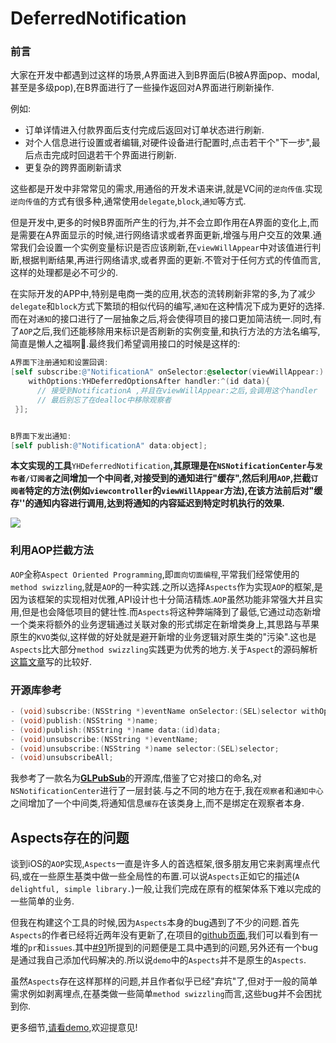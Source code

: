 # DeferredNotification

### 前言

大家在开发中都遇到过这样的场景,A界面进入到B界面后(B被A界面pop、modal,甚至是多级pop),在B界面进行了一些操作返回对A界面进行刷新操作.

例如:

- 订单详情进入付款界面后支付完成后返回对订单状态进行刷新.
- 对个人信息进行设置或者编辑,对硬件设备进行配置时,点击若干个"下一步",最后点击完成时回退若干个界面进行刷新.
- 更复杂的跨界面刷新请求

这些都是开发中非常常见的需求,用通俗的开发术语来讲,就是VC间的`逆向传值`.实现`逆向传值`的方式有很多种,通常使用`delegate`,`block`,`通知`等方式.

但是开发中,更多的时候B界面所产生的行为,并不会立即作用在A界面的变化上,而是需要在A界面显示的时候,进行网络请求或者界面更新,增强与用户交互的效果.通常我们会设置一个实例变量标识是否应该刷新,在`viewWillAppear`中对该值进行判断,根据判断结果,再进行网络请求,或者界面的更新.不管对于任何方式的传值而言,这样的处理都是必不可少的.

在实际开发的APP中,特别是电商一类的应用,状态的流转刷新非常的多,为了减少`delegate`和`block`方式下繁琐的相似代码的编写,`通知`在这种情况下成为更好的选择.而在对`通知`的接口进行了一层抽象之后,将会使得项目的接口更加简洁统一.同时,有了`AOP`之后,我们还能移除用来标识是否刷新的实例变量,和执行方法的方法名编写,简直是懒人之福啊🙈.最终我们希望调用接口的时候是这样的:

```objective-c
A界面下注册通知和设置回调:
[self subscribe:@"NotificationA" onSelector:@selector(viewWillAppear:) 		     
    withOptions:YHDeferredOptionsAfter handler:^(id data){
      // 接受到NotificationA ,并且在viewWillAppear:之后,会调用这个handler
      // 最后别忘了在dealloc中移除观察者
 }];


B界面下发出通知:
[self publish:@"NotificationA" data:object];
```

**本文实现的工具**`YHDeferredNotification`**,其原理是在`NSNotificationCenter`与`发布者/订阅者`之间增加一个中间者,对接受到的通知进行"缓存",然后利用`AOP`,拦截`订阅者`特定的方法(例如`viewcontroller`的`viewWillAppear`方法),在该方法前后对"缓存''的通知内容进行调用,达到将通知的内容延迟到特定时机执行的效果.**


![](http://upload-images.jianshu.io/upload_images/651640-ff9cb52cb5356bf6.gif?imageMogr2/auto-orient/strip)
### 利用AOP拦截方法

`AOP`全称`Aspect Oriented Programming`,即`面向切面编程`,平常我们经常使用的`method swizzling`,就是`AOP`的一种实践.之所以选择`Aspects`作为实现`AOP`的框架,是因为该框架的实现相对优雅,API设计也十分简洁精炼.`AOP`虽然功能非常强大并且实用,但是也会降低项目的健壮性.而`Aspects`将这种弊端降到了最低,它通过动态新增一个类来将额外的业务逻辑通过关联对象的形式绑定在新增类身上,其思路与苹果原生的`KVO`类似,这样做的好处就是避开新增的业务逻辑对原生类的"污染".这也是`Aspects`比大部分`method swizzling`实践更为优秀的地方.关于`Aspect`的源码解析[这篇文章](http://wereadteam.github.io/2016/06/30/Aspects/)写的比较好.

### 开源库参考

```objective-c
- (void)subscribe:(NSString *)eventName onSelector:(SEL)selector withOptions:(YHDeferredOptions)option handler:(YHHandler)handler;
- (void)publish:(NSString *)name;
- (void)publish:(NSString *)name data:(id)data;
- (void)unsubscribe:(NSString *)eventName;
- (void)unsubscribe:(NSString *)name selector:(SEL)selector;
- (void)unsubscribeAll;
```

我参考了一款名为[**GLPubSub**](https://github.com/Glow-Inc/GLPubSub#glpubsub-chinese)的开源库,借鉴了它对接口的命名,对`NSNotificationCenter`进行了一层封装.与之不同的地方在于,我在`观察者`和`通知中心`之间增加了一个中间类,将通知信息`缓存`在该类身上,而不是绑定在观察者本身.

## Aspects存在的问题

谈到iOS的`AOP`实现,`Aspects`一直是许多人的首选框架,很多朋友用它来剥离埋点代码,或在一些原生基类中做一些全局性的布置.可以说`Aspects`正如它的描述(`A delightful, simple library.`)一般,让我们完成在原有的框架体系下难以完成的一些简单的业务.

但我在构建这个工具的时候,因为`Aspects`本身的bug遇到了不少的问题.首先`Aspects`的作者已经将近两年没有更新了,在项目的[github页面](https://github.com/steipete/Aspects),我们可以看到有一堆的`pr`和`issues`.其中[#91](https://github.com/steipete/Aspects/issues/91)所提到的问题便是工具中遇到的问题,另外还有一个bug是通过我自己添加代码解决的.所以说`demo`中的`Aspects`并不是原生的`Aspects`.

虽然`Aspects`存在这样那样的问题,并且作者似乎已经"弃坑"了,但对于一般的简单需求例如剥离埋点,在基类做一些简单`method swizzling`而言,这些bug并不会困扰到你.



更多细节,[请看demo](https://github.com/codeWillwillCode/DeferredNotification/tree/master),欢迎提意见!
